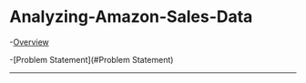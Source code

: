 # Analyzing-Amazon-Sales-Data

-[Overview](#Overview)


-[Problem Statement](#Problem Statement)






* * *


